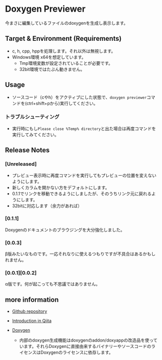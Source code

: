# Doxygen Previewer

今まさに編集しているファイルのdoxygenを生成し表示します。

## Target & Environment (Requirements)

* c, h, cpp, hppを処理します。それ以外は無視します。
* Windows環境 x64を想定しています。
    + Tmp環境変数が設定されていることが必要です。
    + 32bit環境ではたぶん動きません。

## Usage

* ソースコード（cやh）をアクティブにした状態で、`doxygen previewer`コマンドを(ctrl+shift+pから)実行してください。

### トラブルシューティング

* 実行時にもし`Please close %Temp% directory`と出た場合は再度コマンドを実行してみてください。

## Release Notes

### [Unreleased]

* プレビュー表示時に再度コマンドを実行してもプレビューの位置を変えないようにします。
* 新しくカラムを開かない方をデフォルトにします。
* 0.1.1でリンクを移動できるようにしましたが、そのうちリンク元に戻れるようにします。
* 32bitに対応します（余力があれば）

### [0.1.1]

Doxygenのドキュメントのブラウジングを大分強化しました。

### [0.0.3]

β版みたいなものです。一応それなりに使えるつもりですが不具合はあるかもしれません。

### [0.0.1][0.0.2]

α版です。何が起こっても不思議ではありません。

## more information

* [Github repository](https://github.com/hakua-doublemoon/DoxygenPreviewer)

* [Introduction in Qiita](https://qiita.com/hakua-doublemoon/items/c328a7bf0bc7a1fbef14)

* [Doxygen](https://github.com/doxygen/doxygen)
    * 内部のdoxygen生成機能はdoxygenのaddon/doxyappの改造品を使っています。それらDoxygenに直接由来するバイナリーやソースコードのライセンスはDoxygenのライセンスに依存します。


